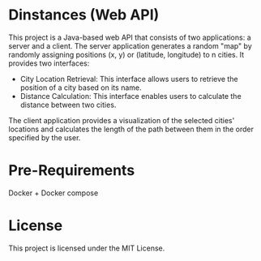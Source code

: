 # Dinstances (Web API)
This project is a Java-based web API that consists of two applications: a server and a client. The server application generates a random "map" by randomly assigning positions (x, y) or (latitude, longitude) to n cities. It provides two interfaces:

- City Location Retrieval: This interface allows users to retrieve the position of a city based on its name.
- Distance Calculation: This interface enables users to calculate the distance between two cities.

The client application provides a visualization of the selected cities' locations and calculates the length of the path between them in the order specified by the user.

# Pre-Requirements
Docker + Docker compose


# License
This project is licensed under the MIT License.